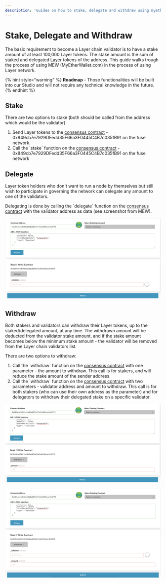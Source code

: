 ```yaml
---
description: 'Guides on how to stake, delegate and withdraw using myetherwallet.com'
---
```


# Stake, Delegate and Withdraw

The basic requirement to become a Layer chain validator is to have a stake amount of at least 100,000 Layer tokens. The stake amount is the sum of staked and delegated Layer tokens of the address. This guide walks trough the process of using MEW \(MyEtherWallet.com\) in the process of using Layer network.

{% hint style="warning" %}
**Roadmap** - Those functionalities will be built into our Studio and will not require any technical knowledge in the future.
{% endhint %}

## Stake

There are two options to stake \(both should be called from the address which would be the validator\)

1. Send Layer tokens to the [consensus contract](https://layerscan.org/address/0x3014ca10b91cb3d0ad85fef7a3cb95bcac9c0f79) - 0x849cb7e7929DFedd35F66a3F0445C4B7c035fB91 on the fuse network.
2. Call the \`stake\` function on the [consensus contract](https://layerscan.org/address/0x3014ca10b91cb3d0ad85fef7a3cb95bcac9c0f79) - 0x849cb7e7929DFedd35F66a3F0445C4B7c035fB91 on the fuse network

 

## Delegate

Layer token holders who don't want to run a node by themselves but still wish to participate in governing the network can delegate any amount to one of the validators.

Delegating is done by calling the \`delegate\` function on the [consensus contract](https://layerscan.org/address/0x3014ca10b91cb3d0ad85fef7a3cb95bcac9c0f79) with the validator address as data \(see screenshot from MEW\).

![delegate](../../.gitbook/assets/screen-shot-2019-09-04-at-14.59.27.png)

## Withdraw

Both stakers and validators can withdraw their Layer tokens, up to the staked/delegated amount, at any time. The withdrawn amount will be deducted from the validator stake amount, and if the stake amount becomes below the minimum stake amount - the validator will be removed from the Layer chain validators list.

There are two options to withdraw:

1. Call the \`withdraw\` function on the [consensus contract](https://layerscan.org/address/0x3014ca10b91cb3d0ad85fef7a3cb95bcac9c0f79) with one parameter - the amount to withdraw. This call is for stakers, and will reduce the stake amount of the sender address.
2. Call the \`withdraw\` function on the [consensus contract](https://layerscan.org/address/0x3014ca10b91cb3d0ad85fef7a3cb95bcac9c0f79) with two parameters - validator address and amount to withdraw. This call is for both stakers \(who can use their own address as the parameter\) and for delegators to withdraw their delegated stake on a specific validator.

![withdraw option \#1](../../.gitbook/assets/screen-shot-2019-09-04-at-15.01.15.png)

![withdraw option \#2](../../.gitbook/assets/screen-shot-2019-09-04-at-15.01.25.png)

